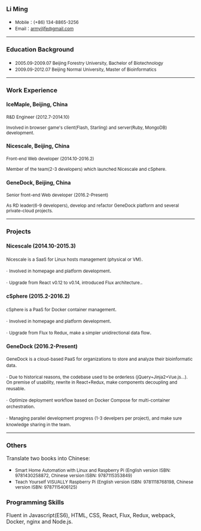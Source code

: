 ### Li Ming

- <small>Mobile：(+86) 134-8865-3256</small>
- <small>Email：armyiljfe@gmail.com</small>

---

### Education Background

 - <small>2005.09-2009.07 Beijing Forestry University, Bachelor of Biotechnology</small>
 - <small>2009.09-2012.07 Beijing Normal University, Master of Bioinformatics</small> 

---

### Work Experience

#### IceMaple, Beijing, China
<small>R&D Engineer  (2012.7-2014.10)</small>

<small>Involved in browser game's client(Flash, Starling) and server(Ruby, MongoDB) development.</small> 
 
#### Nicescale, Beijing, China
<small>Front-end Web developer (2014.10-2016.2)</small>

<small>Member of the team(2-3 developers) which launched Nicescale and cSphere.</small>

#### GeneDock, Beijing, China
<small>Senior front-end Web developer (2016.2-Present)</small>

<small>As RD leader(6-9 developers), develop and refactor GeneDock platform and several private-cloud projects.</small>

---

### Projects

#### Nicescale (2014.10-2015.3)
<small>Nicescale is a SaaS for Linux hosts management (physical or VM)</small>.

∙ <small>Involved in homepage and platform development</small>.

∙ <small>Upgrade from React v0.12 to v0.14, introduced Flux architecture.</small>. 

#### cSphere (2015.2-2016.2)
<small>cSphere is a PaaS for Docker container management</small>.

∙ <small>Involved in homepage and platform development</small>.

∙ <small>Upgrade from Flux to Redux, make a simpler unidirectional data flow</small>.

#### GeneDock (2016.2-Present)
<small>GeneDock is a cloud-based PaaS for organizations to store and analyze their bioinformatic data</small>. 

∙ <small>Due to historical reasons, the codebase used to be orderless (jQuery+Jinja2+Vue.js...). On premise of usability, rewrite in React+Redux, make components decoupling and reusable</small>.

∙ <small>Optimize deployment workflow based on Docker Compose for multi-container orchestration</small>. 

∙ <small>Managing parallel development progress (1-3 develpers per project), and make sure knowledge sharing in the team</small>.

---

### Others
Translate two books into Chinese:

- <small>Smart Home Automation with Linux and Raspberry Pi (English version ISBN: 9781430258872, Chinese version ISBN: 9787115353849)</small>
- <small>Teach Yourself VISUALLY Raspberry Pi (English version ISBN: 9781118768198, Chinese version ISBN: 9787115406125)</small>

### Programming Skills
Fluent in Javascript(ES6), HTML, CSS, React, Flux, Redux, webpack, Docker, nginx and Node.js.

